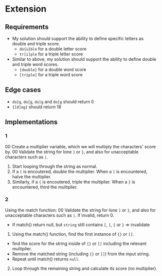# Extension

## Requirements
- My solution should support the ability to define specific letters as double and triple score.
  - `do{u}ble` for a double letter score
  - `tr[i]ple` for a triple letter score
- Similar to above, my solution should support the ability to define double and triple word scores.
  - `{double}` for a double word score
  - `[triple]` for a triple word score
    
## Edge cases
- `do}g`, `do{g`, `do]g` and `do[g`    should return 0
- `{[d]og}` should return 18 

## Implementations
### 1
00 Create a multiplier variable, which we will multiply the characters' score by.
00 Validate the string for lone `]` or `}`, and also for unacceptable characters such as `|`.
1. Start looping through the string as normal.
2. If a `[` is encoutered, double the multiplier. When a `]` is encountered, halve the multiplier.
3. Similarly, if a `{` is encoutered, triple the multiplier. When a `}` is encountered, third the multiplier.

### 2
Using the match function:
00 Validate the string for lone `]` or `}`, and also for unacceptable characters such as `|`. If invalid, return 0.
  - If match() return null, but `string` still contains `[`, `]`, `{` or `}` => invalidate
1. Using the match() function, find the first instance of `{}` or `[]`.
  - find the score for the string inside of `{}` or `[]` including the relevant multiplier.
  - Remove the matched string (including `{}` or `[]`) from the input string.
  - Repeat until match() returns `null`.
2. Loop through the remaining string and calculate its score (no multiplier).


